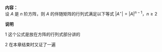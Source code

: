**内容：**    
设 $A$ 是 $n$ 阶方阵，则 $A$ 的伴随矩阵的行列式满足以下等式 $|A^\star|=|A|^{n-1}，n\geq2$     
    
    
    
**说明**    
    
1 这个公式是放在方阵的行列式部分讲的    
    
2 在本章结束时又证了一遍    
